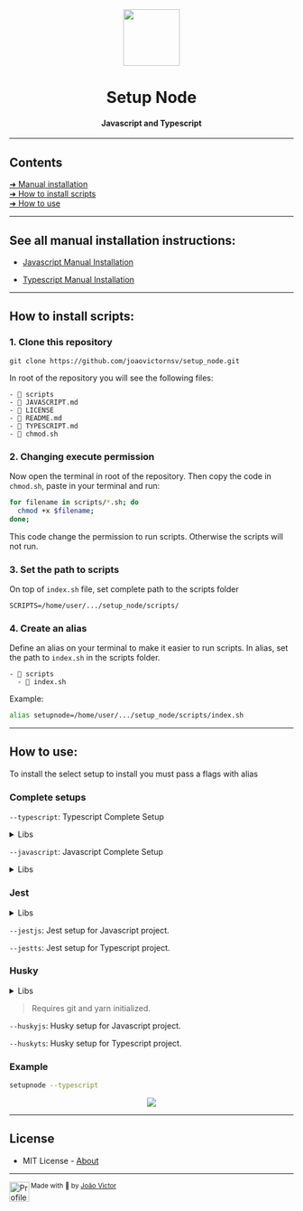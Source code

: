 <div align="center">
  <img src="https://cdn.jsdelivr.net/gh/devicons/devicon/icons/nodejs/nodejs-original.svg" width=100>
  <h1>Setup Node</h1>
  <h4>Javascript and Typescript</h4>
</div>

---
<h2>Contents</h2>

[➜ Manual installation](#see-all-manual-installation-instructions)<br>
[➜ How to install scripts](#how-to-install-scripts)<br>
[➜ How to use](#how-to-use)<br>


---

## See all manual installation instructions:

- [Javascript Manual Installation](./JAVASCRIPT.md)

- [Typescript Manual Installation](./TYPESCRIPT.md)

---

## How to install scripts:
### 1. Clone this repository
```
git clone https://github.com/joaovictornsv/setup_node.git
```
In root of the repository you will see the following files:
```
- 📁 scripts
- 📄 JAVASCRIPT.md
- 📄 LICENSE
- 📄 README.md
- 📄 TYPESCRIPT.md
- 📄 chmod.sh
```

### 2. Changing execute permission
Now open the terminal in root of the repository. Then copy the code in `chmod.sh`, paste in your terminal and run:

```bash
for filename in scripts/*.sh; do
  chmod +x $filename;
done;
```
This code change the permission to run scripts. Otherwise the scripts will not run.

### 3. Set the path to scripts
On top of `index.sh` file, set complete path to the scripts folder
```
SCRIPTS=/home/user/.../setup_node/scripts/
```

### 4. Create an alias
Define an alias on your terminal to make it easier to run scripts.
In alias, set the path to `index.sh` in the scripts folder.

```
- 📁 scripts
  - 📄 index.sh
```

Example:
```zsh
alias setupnode=/home/user/.../setup_node/scripts/index.sh
```
---

## How to use:
To install the select setup to install you must pass a flags with alias

### Complete setups
`--typescript`: Typescript Complete Setup
<details>
  <summary>Libs</summary>

  - Git
  - Typescript
  - ts-node-dev
  - Express
  - ESLint
  - Jest
  - Babel
  - Husky
  - Lint-Staged
</details>

`--javascript`: Javascript Complete Setup
<details>
  <summary>Libs</summary>
  
  - Git
  - Nodemon
  - Express
  - ESLint
  - Jest
  - Husky
  - Lint-Staged
</details>

### Jest
<details>
  <summary>Libs</summary>

  - Jest
  - Babel (Typescript setup)
</details>

`--jestjs`: Jest setup for Javascript project.

`--jestts`: Jest setup for Typescript project.

### Husky
<details>
  <summary>Libs</summary>

  - Husky
  - Lint-Staged
</details>

> Requires git and yarn initialized.


`--huskyjs`: Husky setup for Javascript project.

`--huskyts`: Husky setup for Typescript project.


### Example
```bash
setupnode --typescript
```
<div align="center">
  <img src="https://i.imgur.com/74iLyth.gif">
</div>

---

## License
- MIT License - [About](https://github.com/joaovictornsv/setup_node/blob/master/LICENSE)

---


<div>
  <img align="left" src="https://i.imgur.com/ufUYAFh.png" width=35 alt="Profile"/>
  <sub>Made with 💙 by <a href="https://github.com/joaovictornsv">João Victor</a></sub>
</div>
